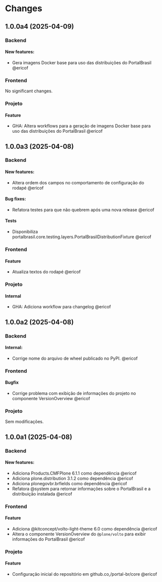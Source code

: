 # Changes

<!-- towncrier release notes start -->
## 1.0.0a4 (2025-04-09)

### Backend


#### New features:

- Gera imagens Docker base para uso das distribuições do PortalBrasil @ericof 



### Frontend

No significant changes.


### Projeto


#### Feature

- GHA: Altera workflows para a geração de imagens Docker base para uso das distribuições do PortalBrasil @ericof 



## 1.0.0a3 (2025-04-08)

### Backend


#### New features:

- Altera ordem dos campos no comportamento de configuração do rodapé @ericof 


#### Bug fixes:

- Refatora testes para que não quebrem após uma nova release @ericof 


#### Tests

- Disponibiliza portalbrasil.core.testing.layers.PortalBrasilDistributionFixture @ericof 



### Frontend

#### Feature

- Atualiza textos do rodapé @ericof 



### Projeto


#### Internal

- GHA: Adiciona workflow para changelog @ericof 



## 1.0.0a2 (2025-04-08)

### Backend


#### Internal:

- Corrige nome do arquivo de wheel publicado no PyPI. @ericof 



### Frontend

#### Bugfix

- Corrige problema com exibição de informações do projeto no componente VersionOverview @ericof 



### Projeto

Sem modificações.




## 1.0.0a1 (2025-04-08)

### Backend


#### New features:

- Adiciona Products.CMFPlone 6.1.1 como dependência @ericof 
- Adiciona plone.distribution 3.1.2 como dependência @ericof 
- Adiciona plonegovbr.brfields como dependência @ericof 
- Refatora @system para retornar informações sobre o PortalBrasil e a distribuição instalada @ericof 



### Frontend

#### Feature

- Adiciona @kitconcept/volto-light-theme 6.0 como dependência @ericof 
- Altera o componente VersionOverview do `@plone/volto` para exibir informações do PortalBrasil @ericof 



### Projeto


#### Feature

- Configuração inicial do repositório em github.co,/portal-br/core @ericof 


